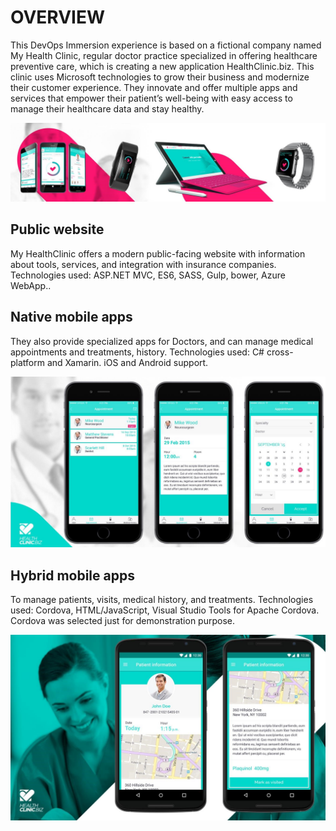 # OVERVIEW

This DevOps Immersion experience is based on a fictional company named My Health Clinic, regular doctor practice specialized in offering healthcare preventive care,  which is creating a new application HealthClinic.biz. This clinic uses Microsoft technologies to grow their business and modernize their customer experience. They innovate and offer multiple apps and services that empower their patient’s well-being with easy access to manage their healthcare data and stay healthy.

![](img/mhc/image1.jpg)

## Public website

My HealthClinic offers a modern public-facing  website with information about tools, services, and integration with insurance companies. 
Technologies used: ASP.NET MVC, ES6, SASS, Gulp, bower, Azure WebApp..

## Native mobile apps

They also provide specialized apps for Doctors, and can manage medical appointments and treatments, history.
Technologies used: C# cross-platform and Xamarin. iOS and Android support.

![](img/mhc/image2.jpg)

## Hybrid mobile apps 

To manage patients, visits, medical history, and treatments.
Technologies used: Cordova, HTML/JavaScript, Visual Studio Tools for Apache Cordova. Cordova was selected just for demonstration purpose.

![](img/mhc/image3.jpg)




